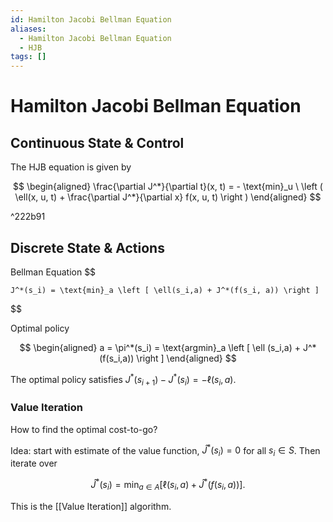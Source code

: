 ```yaml
---
id: Hamilton Jacobi Bellman Equation
aliases:
  - Hamilton Jacobi Bellman Equation
  - HJB
tags: []
---
```


# Hamilton Jacobi Bellman Equation

## Continuous State & Control
The HJB equation is given by

$$
\begin{aligned}
	\frac{\partial J^*}{\partial t}(x, t) = - \text{min}_u \ \left (
        \ell(x, u, t) + \frac{\partial J^*}{\partial x} f(x, u, t) \right )
\end{aligned}
$$

^222b91

## Discrete State & Actions

Bellman Equation
$$

	J^*(s_i) = \text{min}_a \left [ \ell(s_i,a) + J^*(f(s_i, a)) \right ]
$$

Optimal policy

$$
\begin{aligned}
	a = \pi^*(s_i) = \text{argmin}_a \left [  \ell (s_i,a) + J^*(f(s_i,a))
        \right ]
\end{aligned}
$$

The optimal policy satisfies $J^*(s_{i+1}) - J^*(s_i) =  - \ell(s_i,a)$.

### Value Iteration
How to find the optimal cost-to-go?

Idea: start with estimate of the value function, $\hat{J}^*(s_i) = 0$ for all
$s_i \in S$. Then iterate over

$$
	\hat{J}^*(s_i) = \text{min}_{a \in A} [ \ell(s_i, a)
        + \hat{J}^*(f(s_i, a))].
$$

This is the [[Value Iteration]] algorithm.
